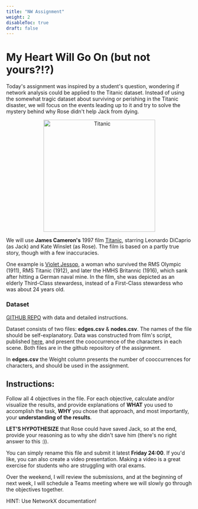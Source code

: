 ```yaml
---
title: "NW Assignment"
weight: 2
disableToc: true
draft: false
---
```


# My Heart Will Go On (but not yours?!?)

Today's assignment was inspired by a student's question, wondering if network analysis could be applied to the Titanic dataset. Instead of using the somewhat tragic dataset about surviving or perishing in the Titanic disaster, we will focus on the events leading up to it and try to solve the mystery behind why Rose didn't help Jack from dying.

<div style="text-align: center;">
  <img src="https://www.firstforwomen.com/wp-content/uploads/sites/2/2024/09/kate-winslet-titanic.jpg?w=953&quality=86&strip=all" alt="Titanic" style="width:8cm;">
</div>

We will use **James Cameron's** 1997 film [Titanic](https://www.imdb.com/title/tt0120338/), starring Leonardo DiCaprio (as Jack) and Kate Winslet (as Rose). The film is based on a partly true story, though with a few inaccuracies.

One example is [Violet Jessop](https://www.youtube.com/watch?v=ERDHDAR3ZsU&ab_channel=titanicstories), a woman who survived the RMS Olympic (1911), RMS Titanic (1912), and later the HMHS Britannic (1916), which sank after hitting a German naval mine. In the film, she was depicted as an elderly Third-Class stewardess, instead of a First-Class stewardess who was about 24 years old.

### Dataset

[GITHUB REPO](https://github.com/saoter/Ti_ta_nic) with data and detailed instructions.

Dataset consists of two files: **edges.csv** & **nodes.csv**. The names of the file should be self-explanatory. Data was constructed from film's script, published [here](https://imsdb.com/scripts/Titanic.html), and present the cooccurrence of the characters in each scene. Both files are in the github repository of the assignment.

In **edges.csv** the Weight column presents the number of cooccurrences for characters, and should be used in the assignment.

## Instructions:

Follow all 4 objectives in the file. For each objective, calculate and/or visualize the results, and provide explanations of **WHAT** you used to accomplish the task, **WHY** you chose that approach, and most importantly, your **understanding of the results**. 

**LET'S HYPOTHESIZE** that Rose could have saved Jack, so at the end, provide your reasoning as to why she didn't save him (there's no right answer to this :)).

You can simply rename this file and submit it latest **Friday 24:00**. If you'd like, you can also create a video presentation. Making a video is a great exercise for students who are struggling with oral exams.

Over the weekend, I will review the submissions, and at the beginning of next week, I will schedule a Teams meeting where we will slowly go through the objectives together.

HINT: Use NetworkX documentation!